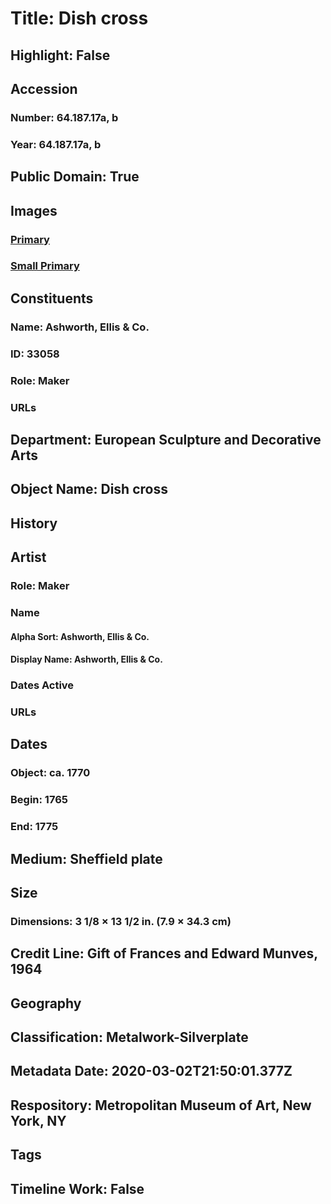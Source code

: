 # Title: Dish cross
## Highlight: False
## Accession
### Number: 64.187.17a, b
### Year: 64.187.17a, b
## Public Domain: True
## Images
### [Primary](https://images.metmuseum.org/CRDImages/es/original/183249.jpg)
### [Small Primary](https://images.metmuseum.org/CRDImages/es/web-large/183249.jpg)
## Constituents
### Name: Ashworth, Ellis &amp; Co.
### ID: 33058
### Role: Maker
### URLs
## Department: European Sculpture and Decorative Arts
## Object Name: Dish cross
## History
## Artist
### Role: Maker
### Name
#### Alpha Sort: Ashworth, Ellis & Co.
#### Display Name: Ashworth, Ellis & Co.
### Dates Active
### URLs
## Dates
### Object: ca. 1770
### Begin: 1765
### End: 1775
## Medium: Sheffield plate
## Size
### Dimensions: 3 1/8 × 13 1/2 in. (7.9 × 34.3 cm)
## Credit Line: Gift of Frances and Edward Munves, 1964
## Geography
## Classification: Metalwork-Silverplate
## Metadata Date: 2020-03-02T21:50:01.377Z
## Respository: Metropolitan Museum of Art, New York, NY
## Tags
## Timeline Work: False
